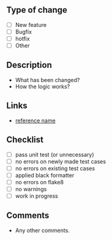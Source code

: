 ## Type of change

- [ ] New feature
- [ ] Bugfix
- [ ] hotfix
- [ ] Other

## Description
 - What has been changed?
 - How the logic works?

## Links
- [reference name](link)

## Checklist

- [ ] pass unit test (or unnecessary)
- [ ] no errors on newly made test cases
- [ ] no errors on existing test cases
- [ ] applied black formatter
- [ ] no errors on flake8
- [ ] no warnings
- [ ] work in progress

## Comments
 - Any other comments.
